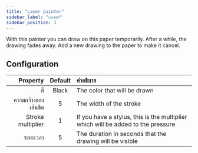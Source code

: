 ```yaml
---
title: "Laser painter"
sidebar_label: "เลเซอร์"
sidebar_position: 3
---
```



With this painter you can draw on this paper temporarily. After a while, the drawing fades away. Add a new drawing to the paper to make it cancel.

## Configuration

|            Property | Default | คำอธิบาย                                                                         |
| -------------------:|:-------:|:-------------------------------------------------------------------------------- |
|                  สี |  Black  | The color that will be drawn                                                     |
| ความกว้างของเส้นขีด |    5    | The width of the stroke                                                          |
|   Stroke multiplier |    1    | If you have a stylus, this is the multiplier which will be added to the pressure |
|            ระยะเวลา |    5    | The duration in seconds that the drawing will be visible                         |

